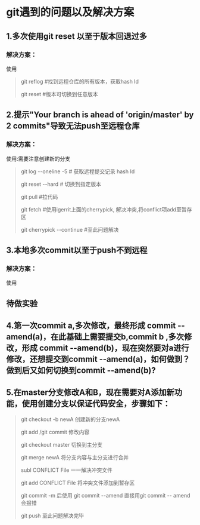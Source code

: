 # git遇到的问题以及解决方案
## 1.多次使用git reset 以至于版本回退过多
### 解决方案：
使用
> git reflog    #找到远程仓库的所有版本，获取hash Id
>
> git reset <hash Id>  #版本可切换到任意版本

## 2.提示"Your branch is ahead of 'origin/master' by 2 commits"导致无法push至远程仓库
### 解决方案：
使用:需要注意创建新的分支
>git log --oneline -5 # 获取远程提交记录 hash Id
>
>git reset --hard <hash Id> # 切换到指定版本
>
>git pull   #拉代码
>
>git fetch  #使用igerrit上面的cherrypick, 解决冲突,将conflict项add至暂存区
>
>git cherrypick --continue #至此问题解决

## 3.本地多次commit以至于push不到远程
### 解决方案：
使用
## 待做实验

## 4.第一次commit a,多次修改，最终形成 commit --amend(a)，在此基础上需要提交b,commit b ,多次修改，形成 commit --amend(b)，现在突然要对a进行修改，还想提交到commit --amend(a)，如何做到？做到后又如何切换到commit --amend(b)?



## 5.在master分支修改A和B，现在需要对A添加新功能，使用创建分支以保证代码安全，步骤如下：

> git checkout -b newA 创建新的分支newA
>
> git add /git commit 修改内容
>
> git checkout master 切换到主分支
>
>git merge newA 将分支内容与主分支进行合并
>
>subl CONFLICT File 一一解决冲突文件
>
>git add CONFLICT File 将冲突文件添加到暂存区
>
>git commit -m 后使用 git commit --amend 直接用git commit -- amend 会报错
>
>git push 至此问题解决完毕
